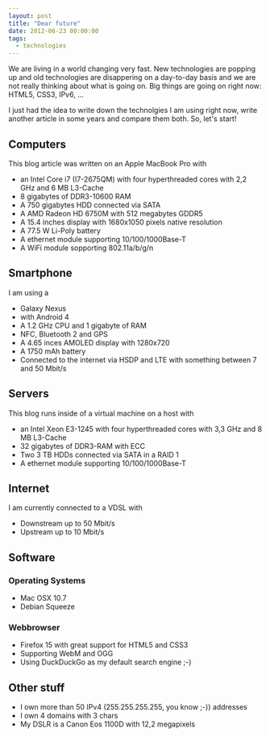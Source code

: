 ```yaml
---
layout: post
title: "Dear future"
date: 2012-06-23 00:00:00
tags:
  - technologies
---
```


We are living in a world changing very fast. New technologies are popping up and old technologies are disappering on a day-to-day basis and we are not really thinking about what is going on. Big things are going on right now: HTML5, CSS3, IPv6, ...

I just had the idea to write down the technolgies I am using right now, write another article in some years and compare them both. So, let's start!

## Computers

This blog article was written on an Apple MacBook Pro with

* an Intel Core i7 (I7-2675QM) with four hyperthreaded cores with 2,2 GHz and 6 MB L3-Cache
* 8 gigabytes of DDR3-10600 RAM
* A 750 gigabytes HDD connected via SATA
* A AMD Radeon HD 6750M with 512 megabytes GDDR5
* A 15.4 inches display with 1680x1050 pixels native resolution
* A 77.5 W Li-Poly battery
* A ethernet module supporting 10/100/1000Base-T
* A WiFi module sopporting 802.11a/b/g/n

## Smartphone

I am using a

* Galaxy Nexus
* with Android 4
* A 1.2 GHz CPU and 1 gigabyte of RAM
* NFC, Bluetooth 2 and GPS
* A 4.65 inces AMOLED display with 1280x720
* A 1750 mAh battery
* Connected to the internet via HSDP and LTE with something between 7 and 50 Mbit/s

## Servers

This blog runs inside of a virtual machine on a host with

* an Intel Xeon E3-1245 with four hyperthreaded cores with 3,3 GHz and 8 MB L3-Cache
* 32 gigabytes of DDR3-RAM with ECC
* Two 3 TB HDDs connected via SATA in a RAID 1
* A ethernet module supporting 10/100/1000Base-T

## Internet

I am currently connected to a VDSL with

* Downstream up to 50 Mbit/s
* Upstream up to 10 Mbit/s

## Software

### Operating Systems

* Mac OSX 10.7
* Debian Squeeze 

### Webbrowser

* Firefox 15 with great support for HTML5 and CSS3
* Supporting WebM and OGG
* Using DuckDuckGo as my default search engine ;-)

## Other stuff

* I own more than 50 IPv4 (255.255.255.255, you know ;-)) addresses
* I own 4 domains with 3 chars
* My DSLR is a Canon Eos 1100D with 12,2 megapixels
